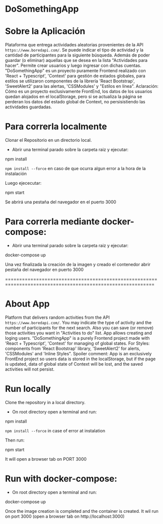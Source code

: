 # DoSomethingApp

# Sobre la Aplicación

Plataforma que entrega actividades aleatorias provenientes de la API `https://www.boredapi.com/`. Se puede indicar el tipo de actividad y la cantidad de participantes para la siguiente búsqueda. Además de poder guardar (o eliminar) aquellas que se desea en la lista "Actividades para hacer". Permite crear usuarios y luego ingresar con dichas cuentas.
"DoSomethingApp" es un proyecto puramente Frontend realizado con 'React + Typescript', 'Context' para gestión de estados globales, para estilos se utilizaron componentes de la librería 'React Bootstrap', 'SweetAlert2' para las alertas, 'CSSModules' y "Estilos en línea".
Aclaración: Cómo es un proyecto exclusivamente FrontEnd, los datos de los usuarios quedan alojados en el localStorage, pero si se actualiza la página se perderan los datos del estado global de Context, no persisistiendo las actividades guardadas.

# Para correrla localmente

Clonar el Repositorio en un directorio local.

- Abrir una terminal parado sobre la carpeta raiz y ejecutar: 

npm install

`npm install --force` en caso de que ocurra algun error a la hora de la instalación <br/>

Luego ejececutar:

npm start

Se abrirá una pestaña del navegador en el puerto 3000

# Para correrla mediante docker-compose:

- Abrir una terminal parado sobre la carpeta raiz y ejecutar: 

docker-compose up

Una vez finalizada la creación de la imagen y creado el contenedor abrir pestaña del navegador en puerto 3000

===========================================================================================================

# About App

Platform that delivers random activities from the API `https://www.boredapi.com/`. You may indicate the type of activity and the number of participants for the next search. Also you can save (or remove) those activities you want in "Activities to do" list. App allows creating and loging users.
"DoSomethingApp" is a purely Frontend project made with 'React + Typescript', 'Context' for managing of global states. For Styles: components from 'React Bootstrap' library, 'SweetAlert2' for alerts, 'CSSModules' and 'Inline Styles".
Spoiler comment: App is an exclusively FrontEnd project so users data is stored in the localStorage, but if the page is updated, data of global state of Context will be lost, and the saved activities will not persist.

# Run locally

Clone the repository in a local directory.

- On root directory open a terminal and run:

npm install

`npm install --force` in case of error at instalation <br/>

Then run:

npm start

It will open a browser tab on PORT 3000

# Run with docker-compose:

- On root directory open a terminal and run: 

docker-compose up

Once the image creation is completed and the container is created. It wil run on port 3000 (open a browser tab on http://localhost:3000)



